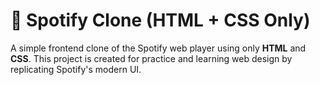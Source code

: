# 🎵 Spotify Clone (HTML + CSS Only)

A simple frontend clone of the Spotify web player using only **HTML** and **CSS**. This project is created for practice and learning web design by replicating Spotify's modern UI.
